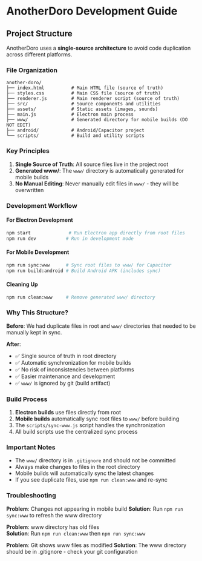 # AnotherDoro Development Guide

## Project Structure

AnotherDoro uses a **single-source architecture** to avoid code duplication across different platforms.

### File Organization

```
another-doro/
├── index.html          # Main HTML file (source of truth)
├── styles.css          # Main CSS file (source of truth)  
├── renderer.js         # Main renderer script (source of truth)
├── src/                # Source components and utilities
├── assets/             # Static assets (images, sounds)
├── main.js             # Electron main process
├── www/                # Generated directory for mobile builds (DO NOT EDIT)
├── android/            # Android/Capacitor project
└── scripts/            # Build and utility scripts
```

### Key Principles

1. **Single Source of Truth**: All source files live in the project root
2. **Generated www/**: The `www/` directory is automatically generated for mobile builds
3. **No Manual Editing**: Never manually edit files in `www/` - they will be overwritten

### Development Workflow

#### For Electron Development
```bash
npm start              # Run Electron app directly from root files
npm run dev           # Run in development mode
```

#### For Mobile Development  
```bash
npm run sync:www      # Sync root files to www/ for Capacitor
npm run build:android # Build Android APK (includes sync)
```

#### Cleaning Up
```bash
npm run clean:www     # Remove generated www/ directory
```

### Why This Structure?

**Before**: We had duplicate files in root and `www/` directories that needed to be manually kept in sync.

**After**: 
- ✅ Single source of truth in root directory
- ✅ Automatic synchronization for mobile builds  
- ✅ No risk of inconsistencies between platforms
- ✅ Easier maintenance and development
- ✅ `www/` is ignored by git (build artifact)

### Build Process

1. **Electron builds** use files directly from root
2. **Mobile builds** automatically sync root files to `www/` before building
3. The `scripts/sync-www.js` script handles the synchronization
4. All build scripts use the centralized sync process

### Important Notes

- The `www/` directory is in `.gitignore` and should not be committed
- Always make changes to files in the root directory
- Mobile builds will automatically sync the latest changes
- If you see duplicate files, use `npm run clean:www` and re-sync

### Troubleshooting

**Problem**: Changes not appearing in mobile build
**Solution**: Run `npm run sync:www` to refresh the www directory

**Problem**: www directory has old files  
**Solution**: Run `npm run clean:www` then `npm run sync:www`

**Problem**: Git shows www files as modified
**Solution**: The www directory should be in .gitignore - check your git configuration 